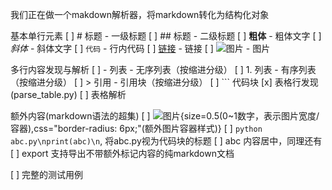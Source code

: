 我们正在做一个makdown解析器，将markdown转化为结构化对象

基本单行元素
[ ] # 标题 - 一级标题
[ ] ## 标题 - 二级标题
[ ] **粗体** - 粗体文字
[ ] *斜体* - 斜体文字
[ ] `代码` - 行内代码
[ ] [链接](url) - 链接
[ ] ![图片](url) - 图片

多行内容发现与解析
[ ] - 列表 - 无序列表（按缩进分级）
[ ] 1. 列表 - 有序列表（按缩进分级）
[ ] > 引用 - 引用块（按缩进分级）
[ ] ``` 代码块
[x] 表格行发现 (parse_table.py)
[ ] 表格解析

额外内容(markdown语法的超集)
[ ] ![图片](url){size=0.5(0~1数字，表示图片宽度/容器),css="border-radius: 6px;"(额外图片容器样式)}
[ ] ```python abc.py\nprint(abc)\n```, 将abc.py视为代码块的标题
[ ] <Align center>abc</Align> 内容居中，同理还有 <Left></Left> <Right></Right>
[ ] export 支持导出不带额外标记内容的纯markdown文档

[ ] 完整的测试用例